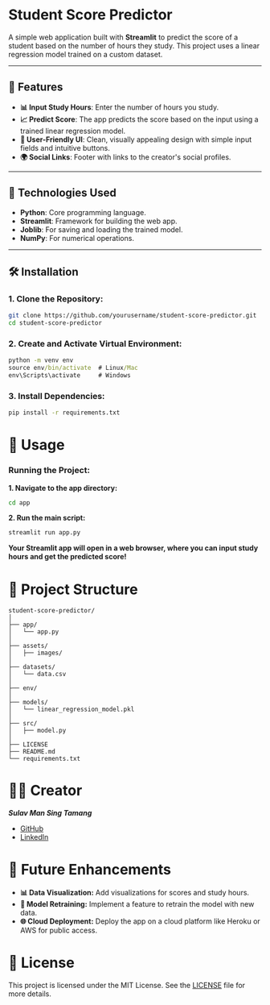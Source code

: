 # Student Score Predictor

A simple web application built with **Streamlit** to predict the score of a student based on the number of hours they study. This project uses a linear regression model trained on a custom dataset.

---

## 📍 Features

- **📊 Input Study Hours**: Enter the number of hours you study.
- **📈 Predict Score**: The app predicts the score based on the input using a trained linear regression model.
- **🎨 User-Friendly UI**: Clean, visually appealing design with simple input fields and intuitive buttons.
- **🌍 Social Links**: Footer with links to the creator's social profiles.

---

## 🔧 Technologies Used

- **Python**: Core programming language.
- **Streamlit**: Framework for building the web app.
- **Joblib**: For saving and loading the trained model.
- **NumPy**: For numerical operations.

---

## 🛠️ Installation

### 1. Clone the Repository:
```bash
git clone https://github.com/yourusername/student-score-predictor.git
cd student-score-predictor
```

### 2. Create and Activate Virtual Environment:
```cmd
python -m venv env
source env/bin/activate  # Linux/Mac
env\Scripts\activate     # Windows
```
### 3. Install Dependencies:
```cmd
pip install -r requirements.txt
```

# 🚀 Usage
### Running the Project:
**1. Navigate to the app directory:**
```cmd
cd app
```

**2. Run the main script:**
```cmd
streamlit run app.py
```

**Your Streamlit app will open in a web browser, where you can input study hours and get the predicted score!**


# 📂 Project Structure
```plaintext
student-score-predictor/
│
├── app/
│   └── app.py            
│
├── assets/                
│   ├── images/            
│
├── datasets/              
│   └── data.csv           
│
├── env/
│
├── models/
│   └── linear_regression_model.pkl 
│
├── src/                   
│   ├── model.py
│
├── LICENSE                
├── README.md             
└── requirements.txt     
````  

# 👨‍💻 Creator
***Sulav Man Sing Tamang***

- [GitHub](https://github.com/sulavtamang)
- [LinkedIn](https://www.linkedin.com/in/sulav-man-sing-tamang-269bb5190/)

# 🚀 Future Enhancements
- **📊 Data Visualization:** Add visualizations for scores and study hours.
- **🔄 Model Retraining:** Implement a feature to retrain the model with new data.
- **🌐 Cloud Deployment:** Deploy the app on a cloud platform like Heroku or AWS for public access.

# 📝 License
This project is licensed under the MIT License. See the [LICENSE](https://github.com/sulavtamang/student-score-predictor/blob/main/LICENSE) file for more details.
